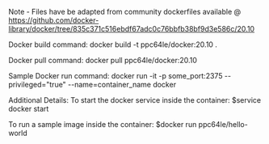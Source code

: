 Note - Files have be adapted from community dockerfiles available @ https://github.com/docker-library/docker/tree/835c371c516ebdf67adc0c76bbfb38bf9d3e586c/20.10

Docker build command:
docker build -t ppc64le/docker:20.10 .

Docker pull command:
docker pull ppc64le/docker:20.10

Sample Docker run command:
docker run -it -p some_port:2375 --privileged="true" --name=container_name docker 

Additional Details:
To start the docker service inside the container:
$service docker start

To run a sample image inside the container:
$docker run ppc64le/hello-world
